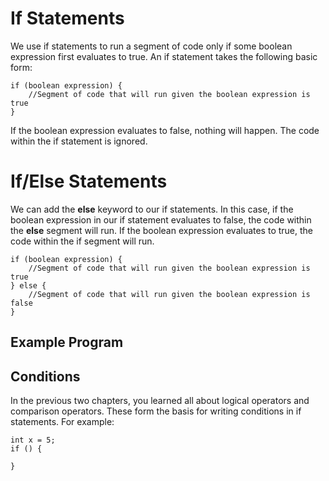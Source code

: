 # If Statements

We use if statements to run a segment of code only if some boolean expression first evaluates to true. An if statement takes the following basic form:

```
if (boolean expression) {
    //Segment of code that will run given the boolean expression is true
}
```

If the boolean expression evaluates to false, nothing will happen. The code within the if statement is ignored. 

# If/Else Statements

We can add the **else** keyword to our if statements.
In this case, if the boolean expression in our if statement evaluates to false, the code within the **else** segment will run. If the boolean expression evaluates to true, the code within the if segment will run.

```
if (boolean expression) {
    //Segment of code that will run given the boolean expression is true
} else {
    //Segment of code that will run given the boolean expression is false
}
```

## Example Program

## Conditions

In the previous two chapters, you learned all about logical operators and comparison operators. These form the basis for writing conditions in if statements. For example:

```
int x = 5;
if () {

}
```

